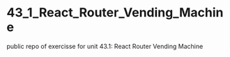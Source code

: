 # 43_1_React_Router_Vending_Machine
public repo of exercisse for unit 43.1: React Router Vending Machine
